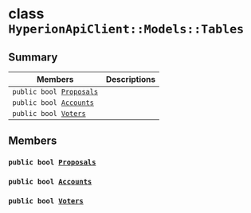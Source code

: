 # class `HyperionApiClient::Models::Tables` 

## Summary

 Members                        | Descriptions                                
--------------------------------|---------------------------------------------
`public bool `[`Proposals`](#class_hyperion_api_client_1_1_models_1_1_tables_1a14443cddca144123b80af94c072c1001) | 
`public bool `[`Accounts`](#class_hyperion_api_client_1_1_models_1_1_tables_1ac5969889012d739cde3d210cf5425c27) | 
`public bool `[`Voters`](#class_hyperion_api_client_1_1_models_1_1_tables_1a6e091d27445ce7005d85a990e10d53a6) | 

## Members

### `public bool `[`Proposals`](#class_hyperion_api_client_1_1_models_1_1_tables_1a14443cddca144123b80af94c072c1001) 

### `public bool `[`Accounts`](#class_hyperion_api_client_1_1_models_1_1_tables_1ac5969889012d739cde3d210cf5425c27) 

### `public bool `[`Voters`](#class_hyperion_api_client_1_1_models_1_1_tables_1a6e091d27445ce7005d85a990e10d53a6) 

